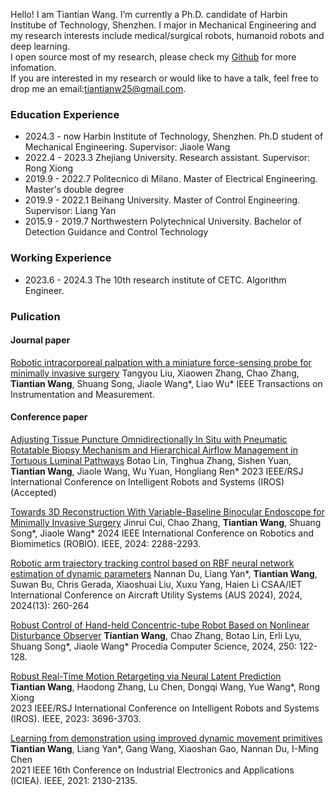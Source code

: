 Hello! I am Tiantian Wang. I’m currently a Ph.D. candidate of Harbin Institube of Technology, Shenzhen. I major in Mechanical Engineering and my research interests include medical/surgical robots, humanoid robots and deep learning.   
I open source most of my research, please check my [Github](https://github.com/Tiantiansayhi) for more infomation.  
If you are interested in my research or would like to have a talk, feel free to drop me an email:tiantianw25@gmail.com.

### Education Experience

- 2024.3 - now Harbin Institute of Technology, Shenzhen. Ph.D student of Mechanical Engineering. Supervisor: Jiaole Wang
- 2022.4 - 2023.3  Zhejiang University. Research assistant. Supervisor: Rong Xiong
- 2019.9 - 2022.7  Politecnico di Milano. Master of Electrical Engineering. Master's double degree
- 2019.9 - 2022.1  Beihang University. Master of Control Engineering. Supervisor: Liang Yan
- 2015.9 - 2019.7  Northwestern Polytechnical University. Bachelor of Detection Guidance and Control Technology


### Working Experience

- 2023.6 - 2024.3  The 10th research institute of CETC. Algorithm Engineer.

### Pulication

#### Journal paper
[Robotic intracorporeal palpation with a miniature force-sensing probe for minimally invasive surgery](https://ieeexplore.ieee.org/document/11040015)
Tangyou Liu, Xiaowen Zhang, Chao Zhang, **Tiantian Wang**, Shuang Song, Jiaole Wang*, Liao Wu*
IEEE Transactions on Instrumentation and Measurement.

#### Conference paper
[Adjusting Tissue Puncture Omnidirectionally In Situ with Pneumatic Rotatable Biopsy Mechanism and Hierarchical Airflow Management in Tortuous Luminal Pathways](https://arxiv.org/pdf/2506.03017)
Botao Lin, Tinghua Zhang, Sishen Yuan, **Tiantian Wang**, Jiaole Wang, Wu Yuan, Hongliang Ren*
2023 IEEE/RSJ International Conference on Intelligent Robots and Systems (IROS) (Accepted)

[Towards 3D Reconstruction With Variable-Baseline Binocular Endoscope for Minimally Invasive Surgery](https://ieeexplore.ieee.org/abstract/document/10907645)
Jinrui Cui, Chao Zhang, **Tiantian Wang**, Shuang Song*, Jiaole Wang*
2024 IEEE International Conference on Robotics and Biomimetics (ROBIO). IEEE, 2024: 2288-2293.

[Robotic arm trajectory tracking control based on RBF neural network estimation of dynamic parameters](https://digital-library.theiet.org/doi/abs/10.1049/icp.2024.2847)
Nannan Du, Liang Yan*, **Tiantian Wang**, Suwan Bu, Chris Gerada, Xiaoshuai Liu, Xuxu Yang, Haien Li
CSAA/IET International Conference on Aircraft Utility Systems (AUS 2024), 2024, 2024(13): 260-264

[Robust Control of Hand-held Concentric-tube Robot Based on Nonlinear Disturbance Observer](https://www.sciencedirect.com/science/article/pii/S1877050924032289)
**Tiantian Wang**, Chao Zhang, Botao Lin, Erli Lyu, Shuang Song*, Jiaole Wang*
Procedia Computer Science, 2024, 250: 122-128.

[Robust Real-Time Motion Retargeting via Neural Latent Prediction](https://ieeexplore.ieee.org/abstract/document/10342022)  
**Tiantian Wang**, Haodong Zhang, Lu Chen, Dongqi Wang, Yue Wang*, Rong Xiong  
2023 IEEE/RSJ International Conference on Intelligent Robots and Systems (IROS). IEEE, 2023: 3696-3703.

[Learning from demonstration using improved dynamic movement primitives](https://ieeexplore.ieee.org/abstract/document/9516425)  
**Tiantian Wang**, Liang Yan*, Gang Wang, Xiaoshan Gao, Nannan Du, I-Ming Chen  
2021 IEEE 16th Conference on Industrial Electronics and Applications (ICIEA). IEEE, 2021: 2130-2135.
